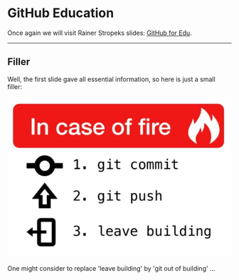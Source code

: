 # GitHub Education

Once again we will visit Rainer Stropeks slides: [GitHub for Edu](https://rstropek.github.io/GitHubEduWorkshop/#/7).

---
<!-- .slide: class="left" -->
## Filler

Well, the first slide gave all essential information, so here is just a small filler:

![InCaseOfFire](./images/git-basics_inCaseOfFire_sml.jpg)

One might consider to replace 'leave building' by  'git out of building' ...
